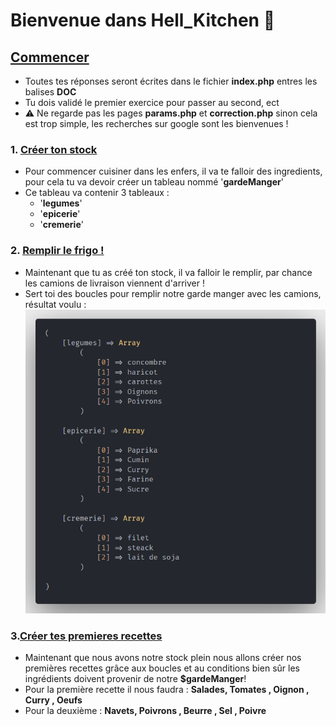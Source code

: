 
# Bienvenue dans Hell_Kitchen 👿

  ## <u>Commencer</u>
  - Toutes tes réponses seront écrites dans le fichier **index.php** entres les balises **DOC**
  - Tu dois validé le premier exercice pour passer au second, ect 
  - ⚠️ Ne regarde pas les pages **params.php** et **correction.php** sinon cela est trop simple, les recherches sur google sont les bienvenues !

  ### 1. <u>Créer ton stock</u> 
  - Pour commencer cuisiner dans les enfers, il va te falloir des ingredients, pour cela tu va devoir créer un tableau nommé '**gardeManger**'
  - Ce tableau va contenir 3 tableaux :
    - '**legumes**' 
    - '**epicerie**' 
    - '**cremerie**'

  ### 2. <u>Remplir le frigo !</u>
  - Maintenant que tu as créé ton stock, il va falloir le remplir, par chance les camions de livraison viennent d'arriver !
  - Sert toi des boucles pour remplir notre garde manger avec les camions, résultat voulu : ![exemple resultat](./Hell%20kitchen/assets/Screenshot_1.png)
  

  ### 3.<u>Créer tes premieres recettes</u>
  - Maintenant que nous avons notre stock plein nous allons créer nos premières recettes grâce aux boucles et au conditions bien sûr les ingrédients doivent provenir de notre **$gardeManger**!
  - Pour la première recette il nous faudra : **Salades, Tomates , Oignon , Curry , Oeufs** 
  - Pour la deuxième : **Navets, Poivrons , Beurre , Sel , Poivre**